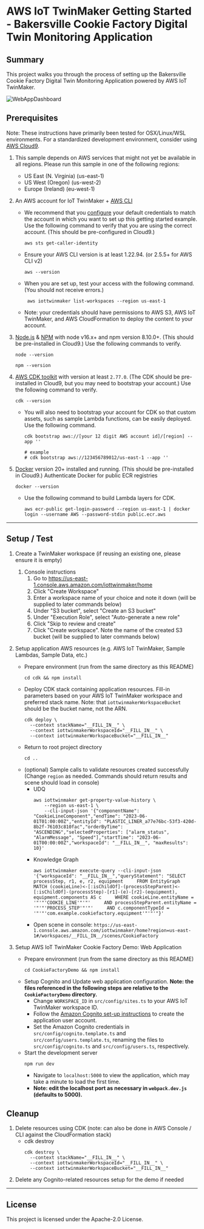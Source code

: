 # AWS IoT TwinMaker Getting Started - Bakersville Cookie Factory Digital Twin Monitoring Application

## Summary

This project walks you through the process of setting up the Bakersville Cookie Factory Digital Twin Monitoring Application powered by AWS IoT TwinMaker. 

![WebAppDashboard](docs/MonitoringApplication.png)

## Prerequisites

Note: These instructions have primarily been tested for OSX/Linux/WSL environments. For a standardized development environment, consider using [AWS Cloud9](https://aws.amazon.com/cloud9).

1. This sample depends on AWS services that might not yet be available in all regions. Please run this sample in one of the following regions:
   - US East (N. Virginia) (us-east-1)
   - US West (Oregon) (us-west-2)
   - Europe (Ireland) (eu-west-1)
2. An AWS account for IoT TwinMaker + [AWS CLI](https://docs.aws.amazon.com/cli/latest/userguide/install-cliv2.html)
   - We recommend that you [configure](https://docs.aws.amazon.com/cli/latest/userguide/cli-chap-configure.html) your default credentials to match the account in which you want to set up this getting started example. Use the following command to verify that you are using the correct account. (This should be pre-configured in Cloud9.)
     ```shell
     aws sts get-caller-identity
     ```
   - Ensure your AWS CLI version is at least 1.22.94. (or 2.5.5+ for AWS CLI v2)
     ```shell
     aws --version
     ```
   - When you are set up, test your access with the following command. (You should not receive errors.)
     ```
      aws iottwinmaker list-workspaces --region us-east-1
     ```
   - Note: your credentials should have permissions to AWS S3, AWS IoT TwinMaker, and AWS CloudFormation to deploy the content to your account.
4. [Node.js](https://nodejs.org/en/) & [NPM](https://docs.npmjs.com/downloading-and-installing-node-js-and-npm) with node v16.x+ and npm version 8.10.0+. (This should be pre-installed in Cloud9.) Use the following commands to verify.

   ```shell
   node --version
   ```

   ```shell
   npm --version
   ```

5. [AWS CDK toolkit](https://docs.aws.amazon.com/cdk/latest/guide/getting_started.html#getting_started_install) with version at least `2.77.0`. (The CDK should be pre-installed in Cloud9, but you may need to bootstrap your account.) Use the following command to verify.

   ```shell
   cdk --version
   ```

   - You will also need to bootstrap your account for CDK so that custom assets, such as sample Lambda functions, can be easily deployed. Use the following command.

     ```shell
     cdk bootstrap aws://[your 12 digit AWS account id]/[region] --app ''

     # example
     # cdk bootstrap aws://123456789012/us-east-1 --app ''
     ```

6. [Docker](https://docs.docker.com/get-docker/) version 20+ installed and running. (This should be pre-installed in Cloud9.) Authenticate Docker for public ECR registries
   ```shell
   docker --version
   ```
   - Use the following command to build Lambda layers for CDK.
     ```shell
     aws ecr-public get-login-password --region us-east-1 | docker login --username AWS --password-stdin public.ecr.aws
     ```

---

## Setup / Test

1. Create a TwinMaker workspace (if reusing an existing one, please ensure it is empty)
   1. Console instructions
      1. Go to https://us-east-1.console.aws.amazon.com/iottwinmaker/home
      2. Click "Create Workspace"
      3. Enter a workspace name of your choice and note it down (will be supplied to later commands below)
      4. Under "S3 bucket", select "Create an S3 bucket"
      5. Under "Execution Role", select "Auto-generate a new role"
      6. Click "Skip to review and create"
      7. Click "Create workspace". Note the name of the created S3 bucket (will be supplied to later commands below)
2. Setup application AWS resources (e.g. AWS IoT TwinMaker, Sample Lambdas, Sample Data, etc.)
    - Prepare environment (run from the same directory as this README)
      ```shell
      cd cdk && npm install
      ```
    - Deploy CDK stack containing application resources. Fill-in parameters based on your AWS IoT TwinMaker workspace and preferred stack name. Note: that `iottwinmakerWorkspaceBucket` should be the bucket name, not the ARN.
      ```shell
      cdk deploy \
        --context stackName="__FILL_IN__" \
        --context iottwinmakerWorkspaceId="__FILL_IN__" \
        --context iottwinmakerWorkspaceBucket="__FILL_IN__"
      ```
    - Return to root project directory
      ```shell
      cd ..
      ```
    - (optional) Sample calls to validate resources created successfully (Change `region` as needed. Commands should return results and scene should load in console)
      - UDQ
        ```shell
        aws iottwinmaker get-property-value-history \
            --region us-east-1 \
            --cli-input-json '{"componentName": "CookieLineComponent","endTime": "2023-06-01T01:00:00Z","entityId": "PLASTIC_LINER_a77e76bc-53f3-420d-8b2f-76103c810fac","orderByTime": "ASCENDING","selectedProperties": ["alarm_status", "AlarmMessage", "Speed"],"startTime": "2023-06-01T00:00:00Z","workspaceId": "__FILL_IN__", "maxResults": 10}'
        ```
      - Knowledge Graph
        ```shell
        aws iottwinmaker execute-query --cli-input-json '{"workspaceId": "__FILL_IN__","queryStatement": "SELECT processStep, r1, e, r2, equipment     FROM EntityGraph     MATCH (cookieLine)<-[:isChildOf]-(processStepParent)<-[:isChildOf]-(processStep)-[r1]-(e)-[r2]-(equipment), equipment.components AS c     WHERE cookieLine.entityName = '"'"'COOKIE_LINE'"'"'     AND processStepParent.entityName = '"'"'PROCESS_STEP'"'"'     AND c.componentTypeId = '"'"'com.example.cookiefactory.equipment'"'"'"}'
        ```
      - Open scene in console: `https://us-east-1.console.aws.amazon.com/iottwinmaker/home?region=us-east-1#/workspaces/__FILL_IN__/scenes/CookieFactory`

3. Setup AWS IoT TwinMaker Cookie Factory Demo: Web Application
   - Prepare environment (run from the same directory as this README)
     ```shell
     cd CookieFactoryDemo && npm install
     ```
   - Setup Cognito and Update web application configuration. **Note: the files referenced in the following steps are relative to the `CookieFactoryDemo` directory.**
     - Change `WORKSPACE_ID` in `src/config/sites.ts` to your AWS IoT TwinMaker workspace ID.
     - Follow the [Amazon Cognito set-up instructions](./COGNITO_SAMPLE_SETUP_CONSOLE.md) to create the application user account.
     - Set the Amazon Cognito credentials in `src/config/cognito.template.ts` and `src/config/users.template.ts`, renaming the files to `src/config/cognito.ts` and `src/config/users.ts`, respectively.
   - Start the development server
     ```shell
     npm run dev
     ```
     - Navigate to `localhost:5000` to view the application, which may take a minute to load the first time.
     - **Note: edit the localhost port as necessary in `webpack.dev.js` (defaults to 5000).**

## Cleanup

1. Delete resources using CDK (note: can also be done in AWS Console / CLI against the CloudFormation stack)
    - cdk destroy
        ```
        cdk destroy \
          --context stackName="__FILL_IN__" \
          --context iottwinmakerWorkspaceId="__FILL_IN__" \
          --context iottwinmakerWorkspaceBucket="__FILL_IN__"
        ```
2. Delete any Cognito-related resources setup for the demo if needed

---

## License

This project is licensed under the Apache-2.0 License.
